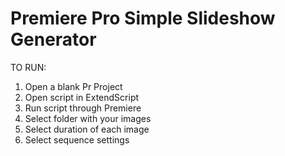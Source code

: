 # Premiere Pro Simple Slideshow Generator

TO RUN:
1) Open a blank Pr Project
2) Open script in ExtendScript
3) Run script through Premiere
4) Select folder with your images
5) Select duration of each image
6) Select sequence settings